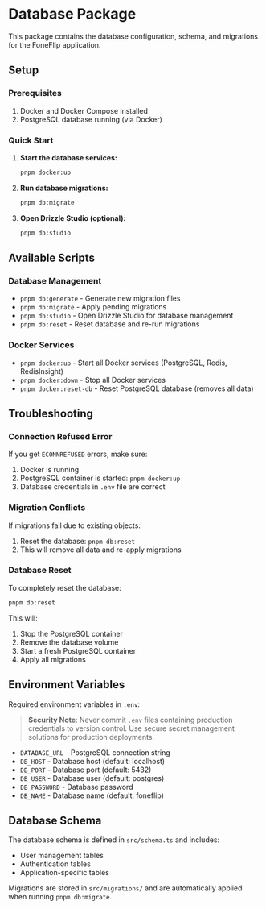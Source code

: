 # Database Package

This package contains the database configuration, schema, and migrations for the FoneFlip application.

## Setup

### Prerequisites

1. Docker and Docker Compose installed
2. PostgreSQL database running (via Docker)

### Quick Start

1. **Start the database services:**
   ```bash
   pnpm docker:up
   ```

2. **Run database migrations:**
   ```bash
   pnpm db:migrate
   ```

3. **Open Drizzle Studio (optional):**
   ```bash
   pnpm db:studio
   ```

## Available Scripts

### Database Management
- `pnpm db:generate` - Generate new migration files
- `pnpm db:migrate` - Apply pending migrations
- `pnpm db:studio` - Open Drizzle Studio for database management
- `pnpm db:reset` - Reset database and re-run migrations

### Docker Services
- `pnpm docker:up` - Start all Docker services (PostgreSQL, Redis, RedisInsight)
- `pnpm docker:down` - Stop all Docker services
- `pnpm docker:reset-db` - Reset PostgreSQL database (removes all data)

## Troubleshooting

### Connection Refused Error
If you get `ECONNREFUSED` errors, make sure:
1. Docker is running
2. PostgreSQL container is started: `pnpm docker:up`
3. Database credentials in `.env` file are correct

### Migration Conflicts
If migrations fail due to existing objects:
1. Reset the database: `pnpm db:reset`
2. This will remove all data and re-apply migrations

### Database Reset
To completely reset the database:
```bash
pnpm db:reset
```

This will:
1. Stop the PostgreSQL container
2. Remove the database volume
3. Start a fresh PostgreSQL container
4. Apply all migrations

## Environment Variables

Required environment variables in `.env`:

> **Security Note**: Never commit `.env` files containing production credentials to version control. Use secure secret management solutions for production deployments.

- `DATABASE_URL` - PostgreSQL connection string
- `DB_HOST` - Database host (default: localhost)
- `DB_PORT` - Database port (default: 5432)
- `DB_USER` - Database user (default: postgres)
- `DB_PASSWORD` - Database password
- `DB_NAME` - Database name (default: foneflip)

## Database Schema

The database schema is defined in `src/schema.ts` and includes:
- User management tables
- Authentication tables
- Application-specific tables

Migrations are stored in `src/migrations/` and are automatically applied when running `pnpm db:migrate`. 